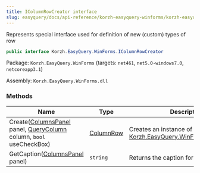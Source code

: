 ```yaml
---
title: IColumnRowCreator interface
slug: easyquery/docs/api-reference/korzh-easyquery-winforms/korzh-easyquery-winforms-namespace/icolumnrowcreator-interface
---
```



Represents special interface used for definition of new (custom) types of row
```csharp
public interface Korzh.EasyQuery.WinForms.IColumnRowCreator

```
Package: `Korzh.EasyQuery.WinForms` (targets: `net461`, `net5.0-windows7.0`, `netcoreapp3.1`)

Assembly: `Korzh.EasyQuery.WinForms.dll`

### Methods

| Name | Type | Description | 
| --- | --- | --- | 
| Create([ColumnsPanel](/api-reference/korzh-easyquery-winforms/korzh-easyquery-winforms-namespace/columnspanel-class) panel, [QueryColumn](/api-reference/korzh-easyquery/korzh-easyquery-namespace/querycolumn-class) column, `bool` useCheckBox) | [ColumnRow](/api-reference/korzh-easyquery-winforms/korzh-easyquery-winforms-namespace/columnrow-class) | Creates an instance of [Korzh.EasyQuery.WinForms.ColumnRow](/api-reference/korzh-easyquery-winforms/korzh-easyquery-winforms-namespace/columnrow-class). | 
| GetCaption([ColumnsPanel](/api-reference/korzh-easyquery-winforms/korzh-easyquery-winforms-namespace/columnspanel-class) panel) | `string` | Returns the caption for button menu. |